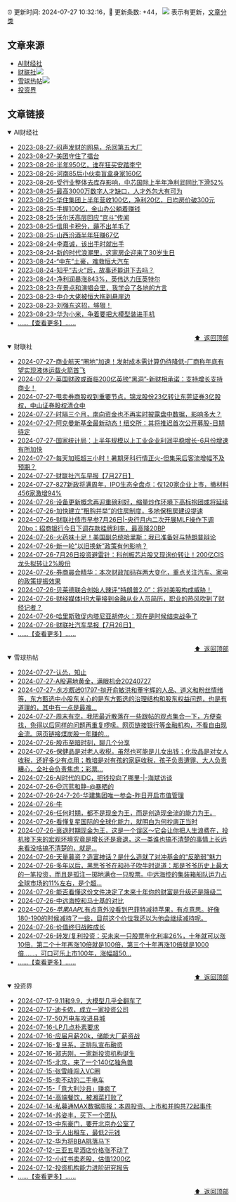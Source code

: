 ##

:alarm_clock: 更新时间: 2024-07-27 10:32:16，:rocket: 更新条数: +44， ![](/assets/dot.png) 表示有更新，[文章分类](/TAGS.md)

## 文章来源

- [AI财经社](#ai财经社)  
- [财联社](#财联社)![](/assets/dot.png)   
- [雪球热帖](#雪球热帖)![](/assets/dot.png)   
- [投资界](#投资界)  

## 文章链接

<details open>
<summary id="ai财经社">
 AI财经社
</summary>


- [2023-08-27-闷声发财的网易，杀回第五大厂](https://www.aicaijing.com.cn/article/18610)  
- [2023-08-27-美团守住了擂台](https://www.aicaijing.com.cn/article/18611)  
- [2023-08-26-半年950亿，谁在狂买安踏李宁](https://www.aicaijing.com.cn/article/18607)  
- [2023-08-26-河南85后小伙卖盲盒身家160亿](https://www.aicaijing.com.cn/article/18608)  
- [2023-08-26-受行业整体去库存影响，中芯国际上半年净利润同比下滑52%](https://www.aicaijing.com.cn/article/18609)  
- [2023-08-25-最高3000万数字人才缺口，人才外包大有可为](https://www.aicaijing.com.cn/article/18601)  
- [2023-08-25-华住集团上半年营收100亿，净利20亿，日均房价破300元](https://www.aicaijing.com.cn/article/18602)  
- [2023-08-25-手握100亿，金山办公躺着赚钱](https://www.aicaijing.com.cn/article/18603)  
- [2023-08-25-沃尔沃高层回应“宫斗”传闻](https://www.aicaijing.com.cn/article/18604)  
- [2023-08-25-信用卡积分，薅不出羊毛了](https://www.aicaijing.com.cn/article/18605)  
- [2023-08-25-山西汾酒半年狂赚67亿](https://www.aicaijing.com.cn/article/18606)  
- [2023-08-24-李嘉诚，该出手时就出手](https://www.aicaijing.com.cn/article/18596)  
- [2023-08-24-新的时代浪潮里，这家房企迎来了30岁生日](https://www.aicaijing.com.cn/article/18597)  
- [2023-08-24-“中东”土豪，难救恒大汽车](https://www.aicaijing.com.cn/article/18598)  
- [2023-08-24-知乎“去火”后，故事还能讲下去吗？](https://www.aicaijing.com.cn/article/18599)  
- [2023-08-24-净利润暴涨843%，英伟达力压英特尔](https://www.aicaijing.com.cn/article/18600)  
- [2023-08-23-在景点和演唱会里，我学会了各地的方言](https://www.aicaijing.com.cn/article/18591)  
- [2023-08-23-中介大佬被恒大拖到悬崖边](https://www.aicaijing.com.cn/article/18592)  
- [2023-08-23-刘强东这招，够狠！](https://www.aicaijing.com.cn/article/18593)  
- [2023-08-23-华为小米，争着要把大模型装进手机](https://www.aicaijing.com.cn/article/18594)  
- [......【查看更多】......](/details/AI财经社.md)

<div align="right"><a href="#文章来源">⬆ &nbsp;返回顶部</a></div>
</details>

<details open>
<summary id="财联社">
 财联社
</summary>


- [2024-07-27-商业航天“圈地”加速！发射成本需计算仍待降低-厂商称年底有望实现液体运载火箭首飞](https://www.cls.cn/detail/1746179)  
- [2024-07-27-英国财政或面临200亿英镑“黑洞”-新财相承诺：支持增长支持商业！](https://www.cls.cn/detail/1746114)  
- [2024-07-27-甩卖券商股权到重要节点，锦龙股份23亿转让东莞证券3亿股权，中山证券股权清仓中](https://www.cls.cn/detail/1746088)  
- [2024-07-27-时隔三个月，南向资金也不再实时披露盘中数据，影响多大？](https://www.cls.cn/detail/1746081)  
- [2024-07-27-阿克曼新基金最新动态！纽交所：其将推迟首次公开募股-日期待定](https://www.cls.cn/detail/1746087)  
- [2024-07-27-国家统计局：上半年规模以上工业企业利润平稳增长-6月份增速有所加快](https://www.cls.cn/detail/1746100)  
- [2024-07-27-每天加班超三小时！暑期牙科行情正火-但集采后客流增幅不及预期？](https://www.cls.cn/detail/1746099)  
- [2024-07-27-财联社汽车早报【7月27日】](https://www.cls.cn/detail/1746080)  
- [2024-07-27-827新政将满周年，IPO生态全盘点：仅120家企业上市，撤材料456家激增94%](https://www.cls.cn/detail/1746133)  
- [2024-07-26-设备更新概念再迎重磅利好，缩量炒作环境下高标抱团或将延续](https://www.cls.cn/detail/1744972)  
- [2024-07-26-加快建立“租购并举”的住房制度，多地保租房建设提速](https://www.cls.cn/detail/1744960)  
- [2024-07-26-财联社债市早参7月26日|-央行月内二次开展MLF操作下调20bp；招商银行今日下调存款挂牌利率，最高降20BP](https://www.cls.cn/detail/1744932)  
- [2024-07-26-火药味十足！美国副总统哈里斯：我已准备好与特朗普辩论](https://www.cls.cn/detail/1744923)  
- [2024-07-26-新一轮“以旧换新”政策有何影响？](https://www.cls.cn/detail/1744914)  
- [2024-07-26-7月26日投资避雷针：科创板芯片股又现询价转让！200亿CIS龙头拟转让2%股份](https://www.cls.cn/detail/1744919)  
- [2024-07-26-券商晨会精华：本次财政加码存两大变化，重点关注汽车、家电的政策提振效果](https://www.cls.cn/detail/1744909)  
- [2024-07-26-贝莱德联合创始人辣评“特朗普2.0”：将对美股构成威胁！](https://www.cls.cn/detail/1744903)  
- [2024-07-26-财经媒体HR大量接到金融从业人员简历，职业的热风吹到了财经记者？](https://www.cls.cn/detail/1744915)  
- [2024-07-26-哈里斯敦促内塔尼亚胡停火：现在是时候结束战争了](https://www.cls.cn/detail/1744926)  
- [2024-07-26-财联社汽车早报【7月26日】](https://www.cls.cn/detail/1744939)  
- [......【查看更多】......](/details/财联社.md)

<div align="right"><a href="#文章来源">⬆ &nbsp;返回顶部</a></div>
</details>

<details open>
<summary id="雪球热帖">
 雪球热帖
</summary>


- [2024-07-27-认怂，知止](https://xueqiu.com/6038415265/299007312)  
- [2024-07-27-A股遍地黄金，满眼机会20240727](https://xueqiu.com/1553799558/299004961)  
- [2024-07-27-$东方甄选01797$-抛开俞敏洪和董宇辉的人品、道义和粉丝情绪等，东方甄选中小股东关心的是东方甄选的治理结构和股东权益问题，也是有道理的，其中有一点是最难...](https://xueqiu.com/6654628252/298993542)  
- [2024-07-27-周末有空，我把最近散落在一些跟帖的观点集合一下，方便查找，免得以后同样的问题再重复啰嗦。网页链接银行等金融机构，不看自由现金流。网页链接煤炭股一年赚的...](https://xueqiu.com/1437248694/299004203)  
- [2024-07-26-股市至暗时刻，聊几个分享](https://xueqiu.com/1643044849/298890336)  
- [2024-07-26-保健品是对老人收税，虽然也可能是儿女出钱；化妆品是对女人收税，还好多少有点用；教培是对有孩的家庭收税，孩子负责遭罪、大人负责糟心，全社会负责焦虑；彩票...](https://xueqiu.com/1436349830/298882130)  
- [2024-07-26-AI时代的IDC，把钱投向了哪里-|-海斌访谈](https://xueqiu.com/8151841495/298921818)  
- [2024-07-26-@沉蓝和静-@暴晒的](https://xueqiu.com/2241249492/298964753)  
- [2024-07-26-24-7-26-华建集团唯一参会-昨日开启市值管理](https://xueqiu.com/8772786299/298933440)  
- [2024-07-26-牛](https://xueqiu.com/2241249492/298866132)  
- [2024-07-26-任何时期，都不是现金为王，而是创造现金流的能力为王。](https://xueqiu.com/9742512811/298858209)  
- [2024-07-26-看懂复星国际的全球化能力，就明白为何抄底正当时](https://xueqiu.com/7808414143/298859740)  
- [2024-07-26-衰退时期现金为王，这是一个误区～它会让你把人生浪费在，投机接下来的宏观环境究竟是增长还是衰退，这一类谁也搞不清楚的事情上长远来看没啥搞不清楚的，就是...](https://xueqiu.com/1556808774/298855602)  
- [2024-07-26-天量募资？造富神话？是什么造就了对冲基金的“反脆弱”魅力](https://xueqiu.com/6567703236/298913804)  
- [2024-07-26-多年以后，黑思爷爷在和孙子吹牛时说道：那是爷爷历史上最大的一笔投资，而且是孤注一掷地满仓一只股票。中远海控的集装箱船队运力占全球市场的11%左右，是个超...](https://xueqiu.com/1760673340/298852653)  
- [2024-07-26-能否看懂这份文件决定了未来十年你的财富是升级还是降级二](https://xueqiu.com/1821992043/298853254)  
- [2024-07-26-中远海控和马士基的对比](https://xueqiu.com/7045644041/298948698)  
- [2024-07-26-$苹果AAPL$有点意外没看到巴菲特减持苹果，有点意思。好像180-190的时候减持了一些，目前这个价位我还以为他会继续减持呢。](https://xueqiu.com/1247347556/298984952)  
- [2024-07-26-价值终归战胜成长](https://xueqiu.com/7955260278/298972433)  
- [2024-07-26-转发/复利投资：买未来一只股票年化利率26%，十年就可以涨10倍，第二个十年再涨10倍就是100倍，第三个十年再涨10倍就是1000倍……，可口可乐上市100年，涨幅超50...](https://xueqiu.com/7142097454/298936477)  
- [......【查看更多】......](/details/雪球热帖.md)

<div align="right"><a href="#文章来源">⬆ &nbsp;返回顶部</a></div>
</details>

<details open>
<summary id="投资界">
 投资界
</summary>


- [2024-07-17-9.11和9.9，大模型几乎全翻车了](https://posts.careerengine.us/p/6697778c44726b29bffa3a09)  
- [2024-07-17-迪卡侬，成立一家投资公司](https://posts.careerengine.us/p/6697778c44726b29bffa3a01)  
- [2024-07-17-50万电车攻进县城](https://posts.careerengine.us/p/6697779c831e1d29eea44253)  
- [2024-07-16-LP几点朴素要求](https://posts.careerengine.us/p/669636a8720ed522248054dc)  
- [2024-07-16-应届月薪20k，储能大厂薪资战](https://posts.careerengine.us/p/669636a8720ed522248054d4)  
- [2024-07-16-复旦系，正排队宣布融资](https://posts.careerengine.us/p/66963699cb38e136a496986c)  
- [2024-07-16-郑志刚，一家新投资机构诞生](https://posts.careerengine.us/p/66963699cb38e136a4969874)  
- [2024-07-15-北京，来了一个140亿独角兽](https://posts.careerengine.us/p/6694db59a0c3ac562b61f9af)  
- [2024-07-15-张雪峰闯入VC圈](https://posts.careerengine.us/p/6694db59a0c3ac562b61f9b7)  
- [2024-07-15-卖不动的二手电车](https://posts.careerengine.us/p/6694db6836b2f1565d9b541a)  
- [2024-07-15-「意大利沙县」赚疯了](https://posts.careerengine.us/p/6694db6836b2f1565d9b5422)  
- [2024-07-14-高端餐饮，被湘菜打败了](https://posts.careerengine.us/p/6693862333c6e710d0bf9dc4)  
- [2024-07-14-私募通MAX数据周报：本周投资、上市和并购共72起事件](https://posts.careerengine.us/p/6693862333c6e710d0bf9dcc)  
- [2024-07-14-苏姿丰，买下一个团队](https://posts.careerengine.us/p/6693861481427510b2b9c123)  
- [2024-07-13-中东豪门，要开北京办公室了](https://posts.careerengine.us/p/66922794a876f80d113b51fe)  
- [2024-07-13-无人出租车，最低2元钱](https://posts.careerengine.us/p/669227b82202ae0dfac5d713)  
- [2024-07-12-华为将BBA挑落马下](https://posts.careerengine.us/p/6690a6c68082df14ead7eaac)  
- [2024-07-12-三亚五星酒店价格涨不动了](https://posts.careerengine.us/p/6690a6c68082df14ead7eaa4)  
- [2024-07-12-小红书卖老股，估值1200亿](https://posts.careerengine.us/p/6690a6b756b00014bcc00e8f)  
- [2024-07-12-投资机构能力进阶研究报告](https://posts.careerengine.us/p/6690a6b756b00014bcc00e87)  
- [......【查看更多】......](/details/投资界.md)

<div align="right"><a href="#文章来源">⬆ &nbsp;返回顶部</a></div>
</details>
